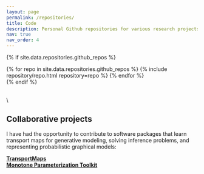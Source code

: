 ```yaml
---
layout: page
permalink: /repositories/
title: Code
description: Personal Github repositories for various research projects.
nav: true
nav_order: 4
---
```


<!-- 1. ATM (Matlab): Adaptive algorithm for learning structured transport maps from samples
2. StochasticMaps (Matlab): Sequential Bayesian inference for non-Gaussian dynamical systems 
3. TransportMaps (Python): Learning parametric transformations between probability distributions 
4. GreedyPC (Matlab): Greedy algorithm for constructing sparse polynomial approximations
5. BOCS (Python/Matlab): Bayesian optimization for solving black-box combinatorial problems
 -->

{% if site.data.repositories.github_repos %}
<div class="repositories d-flex flex-wrap flex-md-row flex-column justify-content-between align-items-center">
  {% for repo in site.data.repositories.github_repos %}
    {% include repository/repo.html repository=repo %}
  {% endfor %}
</div>
{% endif %}

\
\

## Collaborative projects

I have had the opportunity to contribute to software packages that learn transport maps for generative modeling, solving inference problems, and representing probabilistic graphical models:

[**TransportMaps**](https://transportmaps.mit.edu)\
[**Monotone Parameterization Toolkit**](https://measuretransport.github.io/MParT/)
